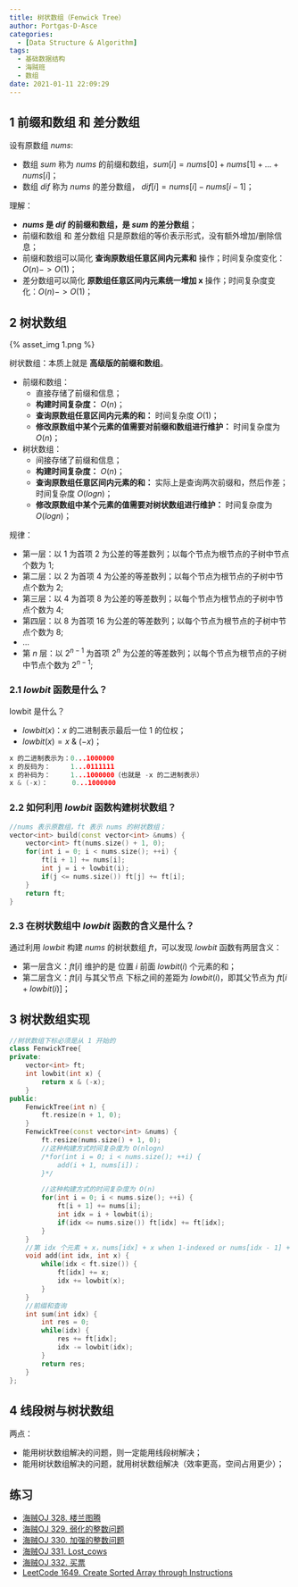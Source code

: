 ```yaml
---
title: 树状数组（Fenwick Tree）
author: Portgas·D·Asce
categories:
  - [Data Structure & Algorithm]
tags:
  - 基础数据结构
  - 海贼班
  - 数组
date: 2021-01-11 22:09:29
---
```


<!--more-->
## 1 前缀和数组 和 差分数组
设有原数组 $nums$:
- 数组 $sum$ 称为 $nums$ 的前缀和数组，$sum[i] = nums[0] + nums[1] + ... + nums[i]$；
- 数组 $dif$ 称为 $nums$ 的差分数组， $dif[i] = nums[i] - nums[i - 1]$；

理解：
- **$nums$ 是 $dif$ 的前缀和数组，是 $sum$ 的差分数组**；
- 前缀和数组 和 差分数组 只是原数组的等价表示形式，没有额外增加/删除信息；
- 前缀和数组可以简化 **查询原数组任意区间内元素和** 操作；时间复杂度变化：$O(n)->O(1)$；
- 差分数组可以简化 **原数组任意区间内元素统一增加 x** 操作；时间复杂度变化：$O(n)->O(1)$；

## 2 树状数组
{% asset_img 1.png %}

树状数组：本质上就是 **高级版的前缀和数组**。
- 前缀和数组：
  - 直接存储了前缀和信息；
  - **构建时间复杂度：** $O(n)$；
  - **查询原数组任意区间内元素的和：** 时间复杂度 $O(1)$；
  - **修改原数组中某个元素的值需要对前缀和数组进行维护：** 时间复杂度为 $O(n)$；
- 树状数组：
  - 间接存储了前缀和信息；
  - **构建时间复杂度：** $O(n)$；
  - **查询原数组任意区间内元素的和：** 实际上是查询两次前缀和，然后作差；时间复杂度 $O(logn)$；
  - **修改原数组中某个元素的值需要对树状数组进行维护：** 时间复杂度为 $O(logn)$；

规律：
- 第一层：以 1 为首项 2 为公差的等差数列；以每个节点为根节点的子树中节点个数为 1;
- 第二层：以 2 为首项 4 为公差的等差数列；以每个节点为根节点的子树中节点个数为 2;
- 第三层：以 4 为首项 8 为公差的等差数列；以每个节点为根节点的子树中节点个数为 4;
- 第四层：以 8 为首项 16 为公差的等差数列；以每个节点为根节点的子树中节点个数为 8;
- ...
- 第 $n$ 层：以 $2^{n - 1}$ 为首项 $2^n$ 为公差的等差数列；以每个节点为根节点的子树中节点个数为 $2^{n - 1}$;

### 2.1 $lowbit$ 函数是什么？
lowbit 是什么？
- $lowbit(x)$：$x$ 的二进制表示最后一位 $1$ 的位权；
- $lowbit(x) = x\ \&\ (-x)$；

```cpp
x 的二进制表示为：0...1000000
x 的反码为：     1...0111111
x 的补码为：     1...1000000（也就是 -x 的二进制表示）
x & (-x)：      0...1000000
```
### 2.2 如何利用 $lowbit$ 函数构建树状数组？
```cpp
//nums 表示原数组，ft 表示 nums 的树状数组；
vector<int> build(const vector<int> &nums) {
    vector<int> ft(nums.size() + 1, 0);
    for(int i = 0; i < nums.size(); ++i) {
        ft[i + 1] += nums[i];
        int j = i + lowbit(i);
        if(j <= nums.size()) ft[j] += ft[i];
    }
    return ft;
}
```

### 2.3 在树状数组中 $lowbit$ 函数的含义是什么？
通过利用 $lowbit$ 构建 $nums$ 的树状数组 $ft$，可以发现 $lowbit$ 函数有两层含义：
- 第一层含义：$ft[i]$ 维护的是 位置 $i$ 前面 $lowbit(i)$ 个元素的和；
- 第二层含义：$ft[i]$ 与其父节点 下标之间的差距为 $lowbit(i)$，即其父节点为 $ft[i + lowbit(i)]$；

## 3 树状数组实现
```cpp
//树状数组下标必须是从 1 开始的
class FenwickTree{
private:
    vector<int> ft;
    int lowbit(int x) {
        return x & (-x);
    }
public:
    FenwickTree(int n) {
        ft.resize(n + 1, 0);
    }
    FenwickTree(const vector<int> &nums) {
        ft.resize(nums.size() + 1, 0);
        //这种构建方式时间复杂度为 O(nlogn)
        /*for(int i = 0; i < nums.size(); ++i) {
            add(i + 1, nums[i])；
        }*/

        //这种构建方式的时间复杂度为 O(n)
        for(int i = 0; i < nums.size(); ++i) {
            ft[i + 1] += nums[i];
            int idx = i + lowbit(i);
            if(idx <= nums.size()) ft[idx] += ft[idx];
        }
    }
    //第 idx 个元素 + x，nums[idx] + x when 1-indexed or nums[idx - 1] + x when 0-indexed
    void add(int idx, int x) {
        while(idx < ft.size()) {
            ft[idx] += x;
            idx += lowbit(x);
        }
    }
    //前缀和查询
    int sum(int idx) {
        int res = 0;
        while(idx) {
            res += ft[idx];
            idx -= lowbit(idx);
        }
        return res;
    }
};
```

## 4 线段树与树状数组
两点：
- 能用树状数组解决的问题，则一定能用线段树解决；
- 能用树状数组解决的问题，就用树状数组解决（效率更高，空间占用更少）；

## 练习
- [海贼OJ 328. 楼兰图腾](http://oj.haizeix.com/problem/328)
- [海贼OJ 329. 弱化的整数问题](http://oj.haizeix.com/problem/329)
- [海贼OJ 330. 加强的整数问题](http://oj.haizeix.com/problem/330)
- [海贼OJ 331. Lost_cows](http://oj.haizeix.com/problem/331)
- [海贼OJ 332. 买票](http://oj.haizeix.com/problem/332)
- [LeetCode 1649. Create Sorted Array through Instructions](https://leetcode.com/problems/create-sorted-array-through-instructions/)